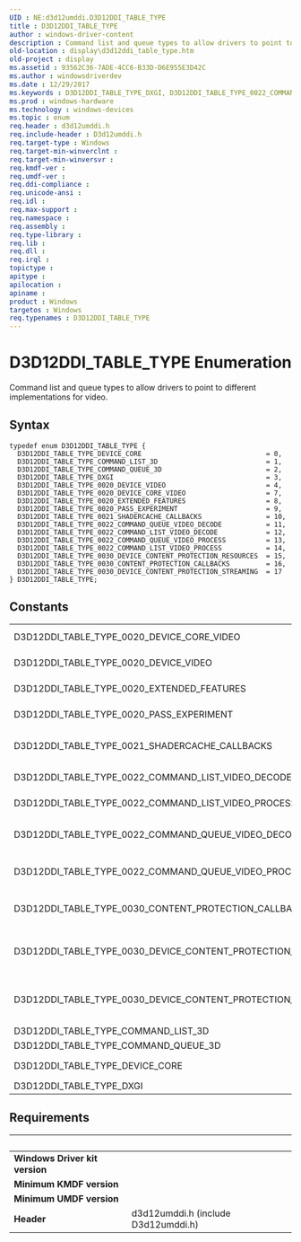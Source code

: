 ```yaml
---
UID : NE:d3d12umddi.D3D12DDI_TABLE_TYPE
title : D3D12DDI_TABLE_TYPE
author : windows-driver-content
description : Command list and queue types to allow drivers to point to different implementations for video.
old-location : display\d3d12ddi_table_type.htm
old-project : display
ms.assetid : 93562C36-7ADE-4CC6-B33D-D6E955E3D42C
ms.author : windowsdriverdev
ms.date : 12/29/2017
ms.keywords : D3D12DDI_TABLE_TYPE_DXGI, D3D12DDI_TABLE_TYPE_0022_COMMAND_QUEUE_VIDEO_PROCESS, d3d12umddi/D3D12DDI_TABLE_TYPE_0022_COMMAND_LIST_VIDEO_DECODE, d3d12umddi/D3D12DDI_TABLE_TYPE_0030_DEVICE_CONTENT_PROTECTION_RESOURCES, d3d12umddi/D3D12DDI_TABLE_TYPE_0030_DEVICE_CONTENT_PROTECTION_STREAMING, D3D12DDI_TABLE_TYPE_0030_DEVICE_CONTENT_PROTECTION_STREAMING, d3d12umddi/D3D12DDI_TABLE_TYPE_DEVICE_CORE, d3d12umddi/D3D12DDI_TABLE_TYPE_0030_CONTENT_PROTECTION_CALLBACKS, D3D12DDI_TABLE_TYPE_0022_COMMAND_LIST_VIDEO_PROCESS, D3D12DDI_TABLE_TYPE_0021_SHADERCACHE_CALLBACKS, D3D12DDI_TABLE_TYPE_COMMAND_LIST_3D, d3d12umddi/D3D12DDI_TABLE_TYPE_0020_PASS_EXPERIMENT, D3D12DDI_TABLE_TYPE_0022_COMMAND_LIST_VIDEO_DECODE, D3D12DDI_TABLE_TYPE_COMMAND_QUEUE_3D, d3d12umddi/D3D12DDI_TABLE_TYPE_0020_DEVICE_CORE_VIDEO, D3D12DDI_TABLE_TYPE_DEVICE_CORE, d3d12umddi/D3D12DDI_TABLE_TYPE_0022_COMMAND_QUEUE_VIDEO_DECODE, D3D12DDI_TABLE_TYPE_0020_DEVICE_CORE_VIDEO, d3d12umddi/D3D12DDI_TABLE_TYPE_COMMAND_QUEUE_3D, D3D12DDI_TABLE_TYPE_0020_PASS_EXPERIMENT, D3D12DDI_TABLE_TYPE, D3D12DDI_TABLE_TYPE_0020_EXTENDED_FEATURES, display.d3d12ddi_table_type, D3D12DDI_TABLE_TYPE_0030_CONTENT_PROTECTION_CALLBACKS, D3D12DDI_TABLE_TYPE_0030_DEVICE_CONTENT_PROTECTION_RESOURCES, d3d12umddi/D3D12DDI_TABLE_TYPE_0021_SHADERCACHE_CALLBACKS, d3d12umddi/D3D12DDI_TABLE_TYPE_COMMAND_LIST_3D, d3d12umddi/D3D12DDI_TABLE_TYPE_0022_COMMAND_LIST_VIDEO_PROCESS, D3D12DDI_TABLE_TYPE enumeration [Display Devices], d3d12umddi/D3D12DDI_TABLE_TYPE_0020_EXTENDED_FEATURES, d3d12umddi/D3D12DDI_TABLE_TYPE_0020_DEVICE_VIDEO, d3d12umddi/D3D12DDI_TABLE_TYPE_DXGI, D3D12DDI_TABLE_TYPE_0022_COMMAND_QUEUE_VIDEO_DECODE, D3D12DDI_TABLE_TYPE_0020_DEVICE_VIDEO, d3d12umddi/D3D12DDI_TABLE_TYPE_0022_COMMAND_QUEUE_VIDEO_PROCESS, d3d12umddi/D3D12DDI_TABLE_TYPE
ms.prod : windows-hardware
ms.technology : windows-devices
ms.topic : enum
req.header : d3d12umddi.h
req.include-header : D3d12umddi.h
req.target-type : Windows
req.target-min-winverclnt : 
req.target-min-winversvr : 
req.kmdf-ver : 
req.umdf-ver : 
req.ddi-compliance : 
req.unicode-ansi : 
req.idl : 
req.max-support : 
req.namespace : 
req.assembly : 
req.type-library : 
req.lib : 
req.dll : 
req.irql : 
topictype : 
apitype : 
apilocation : 
apiname : 
product : Windows
targetos : Windows
req.typenames : D3D12DDI_TABLE_TYPE
---
```


# D3D12DDI_TABLE_TYPE Enumeration
Command list and queue types to allow drivers to point to different implementations for video.

## Syntax
````
typedef enum D3D12DDI_TABLE_TYPE { 
  D3D12DDI_TABLE_TYPE_DEVICE_CORE                               = 0,
  D3D12DDI_TABLE_TYPE_COMMAND_LIST_3D                           = 1,
  D3D12DDI_TABLE_TYPE_COMMAND_QUEUE_3D                          = 2,
  D3D12DDI_TABLE_TYPE_DXGI                                      = 3,
  D3D12DDI_TABLE_TYPE_0020_DEVICE_VIDEO                         = 4,
  D3D12DDI_TABLE_TYPE_0020_DEVICE_CORE_VIDEO                    = 7,
  D3D12DDI_TABLE_TYPE_0020_EXTENDED_FEATURES                    = 8,
  D3D12DDI_TABLE_TYPE_0020_PASS_EXPERIMENT                      = 9,
  D3D12DDI_TABLE_TYPE_0021_SHADERCACHE_CALLBACKS                = 10,
  D3D12DDI_TABLE_TYPE_0022_COMMAND_QUEUE_VIDEO_DECODE           = 11,
  D3D12DDI_TABLE_TYPE_0022_COMMAND_LIST_VIDEO_DECODE            = 12,
  D3D12DDI_TABLE_TYPE_0022_COMMAND_QUEUE_VIDEO_PROCESS          = 13,
  D3D12DDI_TABLE_TYPE_0022_COMMAND_LIST_VIDEO_PROCESS           = 14,
  D3D12DDI_TABLE_TYPE_0030_DEVICE_CONTENT_PROTECTION_RESOURCES  = 15,
  D3D12DDI_TABLE_TYPE_0030_CONTENT_PROTECTION_CALLBACKS         = 16,
  D3D12DDI_TABLE_TYPE_0030_DEVICE_CONTENT_PROTECTION_STREAMING  = 17
} D3D12DDI_TABLE_TYPE;
````

## Constants

<table>

<tr>
<td>D3D12DDI_TABLE_TYPE_0020_DEVICE_CORE_VIDEO</td>
<td>Queue video.</td>
</tr>

<tr>
<td>D3D12DDI_TABLE_TYPE_0020_DEVICE_VIDEO</td>
<td>Device video.</td>
</tr>

<tr>
<td>D3D12DDI_TABLE_TYPE_0020_EXTENDED_FEATURES</td>
<td>Extended features.</td>
</tr>

<tr>
<td>D3D12DDI_TABLE_TYPE_0020_PASS_EXPERIMENT</td>
<td>Pass experiment.</td>
</tr>

<tr>
<td>D3D12DDI_TABLE_TYPE_0021_SHADERCACHE_CALLBACKS</td>
<td>Shader cache callbacks.</td>
</tr>

<tr>
<td>D3D12DDI_TABLE_TYPE_0022_COMMAND_LIST_VIDEO_DECODE</td>
<td>List video decode.</td>
</tr>

<tr>
<td>D3D12DDI_TABLE_TYPE_0022_COMMAND_LIST_VIDEO_PROCESS</td>
<td>List video process.</td>
</tr>

<tr>
<td>D3D12DDI_TABLE_TYPE_0022_COMMAND_QUEUE_VIDEO_DECODE</td>
<td>Queue video decode.</td>
</tr>

<tr>
<td>D3D12DDI_TABLE_TYPE_0022_COMMAND_QUEUE_VIDEO_PROCESS</td>
<td>Queue video process.</td>
</tr>

<tr>
<td>D3D12DDI_TABLE_TYPE_0030_CONTENT_PROTECTION_CALLBACKS</td>
<td>Content protection callbacks.</td>
</tr>

<tr>
<td>D3D12DDI_TABLE_TYPE_0030_DEVICE_CONTENT_PROTECTION_RESOURCES</td>
<td>Device content protection resources.</td>
</tr>

<tr>
<td>D3D12DDI_TABLE_TYPE_0030_DEVICE_CONTENT_PROTECTION_STREAMING</td>
<td>Device content protection streaming.</td>
</tr>

<tr>
<td>D3D12DDI_TABLE_TYPE_COMMAND_LIST_3D</td>
<td>List 3D.</td>
</tr>

<tr>
<td>D3D12DDI_TABLE_TYPE_COMMAND_QUEUE_3D</td>
<td>Queue 3D.</td>
</tr>

<tr>
<td>D3D12DDI_TABLE_TYPE_DEVICE_CORE</td>
<td>Device core.</td>
</tr>

<tr>
<td>D3D12DDI_TABLE_TYPE_DXGI</td>
<td>DXGI.</td>
</tr>
</table>


## Requirements
| &nbsp; | &nbsp; |
| ---- |:---- |
| **Windows Driver kit version** |  |
| **Minimum KMDF version** |  |
| **Minimum UMDF version** |  |
| **Header** | d3d12umddi.h (include D3d12umddi.h) |